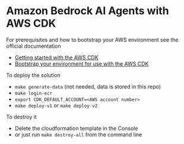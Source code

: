 
# Amazon Bedrock AI Agents with AWS CDK

For prerequisites and how to bootstrap your AWS environment see the official documentation
- [Getting started with the AWS CDK](https://docs.aws.amazon.com/cdk/v2/guide/getting_started.html)
- [Bootstrap your environment for use with the AWS CDK](https://docs.aws.amazon.com/cdk/v2/guide/bootstrapping-env.html)

To deploy the solution

- `make generate-data` (not needed, data is stored in this repo)
- `make login-ecr`
- `export CDK_DEFAULT_ACCOUNT=<AWS account number>`
- `make deploy-v1` or `make deploy-v2`

To destroy it

- Delete the cloudformation template in the Console
- or just run `make destroy-all` from the command line

